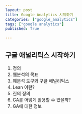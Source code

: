 ```yaml
---
layout: post
title: Google Analytics 시작하기
categories: ["google_analytics"]
tags: ["google analytics"]
published: True

---
```


## 구글 애널리틱스 시작하기

1. 정의
  1. 웹분석의 목표
  2. 웨분석 도구와 구글 애널리틱스
2. Lean 이란?
  1. 린의 정의
  2. GA를 어떻게 활용할 수 있을까?
3. GA에 대한 정보

